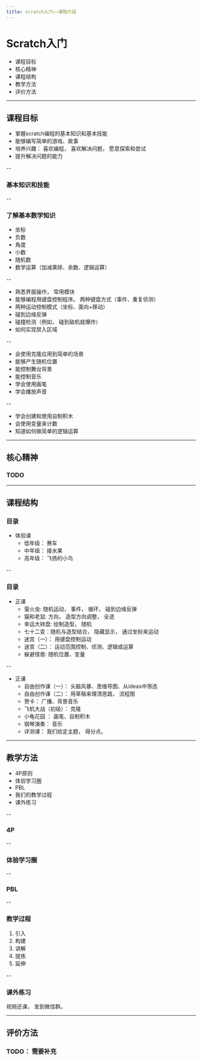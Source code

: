 ```yaml
---
title: scratch入门——课程介绍
---
```


# Scratch入门

* 课程目标
* 核心精神
* 课程结构
* 教学方法
* 评价方法

---

## 课程目标

* 掌握scratch编程的基本知识和基本技能
* 能够编写简单的游戏、故事
* 培养兴趣： 喜欢编程， 喜欢解决问题， 愿意探索和尝试
* 提升解决问题的能力

--

### 基本知识和技能

--

### 了解基本数学知识

* 坐标
* 负数
* 角度
* 小数
* 随机数
* 数学运算（加减乘除、余数、逻辑运算）

--

* 熟悉界面操作， 常用模块
* 能够编程用键盘控制程序。 两种键盘方式（事件、重复侦测）
* 两种运动控制模式（坐标、面向+移动）
* 碰到边缘反弹
* 碰撞检测（例如， 碰到敌机就爆炸）
* 如何实现禁入区域

--

* 会使用克隆应用到简单的场景
* 能够产生随机位置
* 能控制舞台背景
* 能控制音乐
* 学会使用画笔
* 学会播放声音

--

* 学会创建和使用自制积木
* 会使用变量来计数
* 知道如何做简单的逻辑运算

---

## 核心精神
### TODO

---

## 课程结构

### 目录

- 体验课
  - 低年级： 赛车
  - 中年级： 接水果
  - 高年级： 飞扬的小鸟

--

### 目录
- 正课
    - 萤火虫: 随机运动， 事件， 循环， 碰到边缘反弹
    - 猫和老鼠: 方向， 造型方向调整， 全选
    - 幸运大转盘: 绘制造型， 随机
    - 七十二变：随机与造型结合， 隐藏显示， 通过坐标来运动
    - 迷宫（一）： 用键盘控制运动
    - 迷宫（二）： 运动范围控制、侦测、逻辑或运算
    - 躲避怪兽:  随机位置、变量

--

- 正课
    - 自由创作课（一）： 头脑风暴、思维导图、从ideas中筛选
    - 自由创作课（二）： 用草稿来理清思路， 流程图
    - 贺卡： 广播、背景音乐
    - 飞机大战（初级）： 克隆
    - 小龟花园 ： 画笔、自制积木
    - 钢琴演奏： 音乐
    - 评测课： 我们给定主题， 得分点。

---

## 教学方法

* 4P原则
* 体验学习圈
* PBL
* 我们的教学过程
* 课外练习

--

### 4P

--

### 体验学习圈

--

### PBL

--

### 教学过程

1. 引入
2. 构建
3. 讲解
4. 提炼
5. 延伸

--

### 课外练习
视频还课， 发到微信群。

---

## 评价方法

### TODO： 需要补充